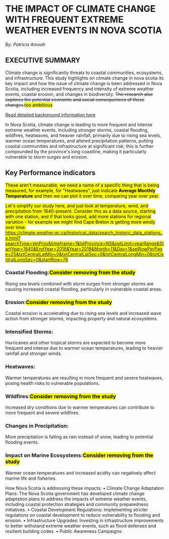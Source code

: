# THE IMPACT OF CLIMATE CHANGE WITH FREQUENT EXTREME WEATHER EVENTS IN NOVA SCOTIA

*By: Patricia Amoah*
## EXECUTIVE SUMMARY
Climate change is significantly threats to coastal communities, ecosystems, and infrastructure. This study highlights on climate change in nova scotia its key impact and how the issue of climate change is been addressed in Nova Scotia, including increased frequency and intensity of extreme weather events, coastal erosion, and changes in biodiversity. ~~The research also explores the potential economic and social consequences of these changes.~~<mark>too ambitious</mark>

[Read detailed background information here](Background.md)


In Nova Scotia, climate change is leading to more frequent and intense extreme weather events, including stronger storms, coastal flooding, wildfires, heatwaves, and heavier rainfall, primarily due to rising sea levels, warmer ocean temperatures, and altered precipitation patterns, putting coastal communities and infrastructure at significant risk; this is further compounded by the province's long coastline, making it particularly vulnerable to storm surges and erosion. 

## Key Performance indicators
<mark>These aren't measurable, we need a name of a specific thing that is being measured, for example, for "Heatwaves", just indicate **Average Monthly Temperature** and then we can plot it over time, comparing year over year.</mark>

<mark>Let's simplify our study here, and just look at temperature, wind, and precipitation from 1840-present.  Consider this as a data source, starting with one station, and if that looks good, add more stations for regional variation - for example we might find Cape Breton is getting more windy over time:  https://climate.weather.gc.ca/historical_data/search_historic_data_stations_e.html?searchType=stnProv&timeframe=1&lstProvince=NS&optLimit=yearRange&StartYear=1840&EndYear=2018&Year=2018&Month=11&Day=1&selRowPerPage=25&txtCentralLatMin=0&txtCentralLatSec=0&txtCentralLongMin=0&txtCentralLongSec=0&startRow=76 </mark>

### Coastal Flooding:<mark>Consider removing from the study</mark>
Rising sea levels combined with storm surges from stronger storms are causing increased coastal flooding, particularly in vulnerable coastal areas. 

### Erosion:<mark>Consider removing from the study</mark>
Coastal erosion is accelerating due to rising sea levels and increased wave action from stronger storms, impacting property and natural ecosystems. 
 
### Intensified Storms:
Hurricanes and other tropical storms are expected to become more frequent and intense due to warmer ocean temperatures, leading to heavier rainfall and stronger winds. 

### Heatwaves:
Warmer temperatures are resulting in more frequent and severe heatwaves, posing health risks to vulnerable populations. 

### Wildfires:<mark>Consider removing from the study</mark>
Increased dry conditions due to warmer temperatures can contribute to more frequent and severe wildfires. 

### Changes in Precipitation:
More precipitation is falling as rain instead of snow, leading to potential flooding events. 

### Impact on Marine Ecosystems:<mark>Consider removing from the study</mark>
Warmer ocean temperatures and increased acidity can negatively affect marine life and fisheries. 

How Nova Scotia is addressing these impacts:
•	Climate Change Adaptation Plans:
The Nova Scotia government has developed climate change adaptation plans to address the impacts of extreme weather events, including coastal protection strategies and community preparedness initiatives.
•	Coastal Development Regulations:
Implementing stricter regulations on coastal development to reduce vulnerability to flooding and erosion.
•	Infrastructure Upgrades:
Investing in infrastructure improvements to better withstand extreme weather events, such as flood defenses and resilient building codes.
•	Public Awareness Campaigns:


